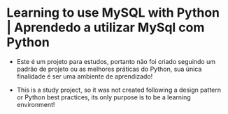 # Learning to use MySQL with Python | Aprendedo a utilizar MySql com Python

- Este é um projeto para estudos, portanto não foi criado seguindo um padrão de projeto ou as melhores práticas do Python, sua única finalidade é ser uma ambiente de aprendizado!

- This is a study project, so it was not created following a design pattern or Python best practices, its only purpose is to be a learning environment!
